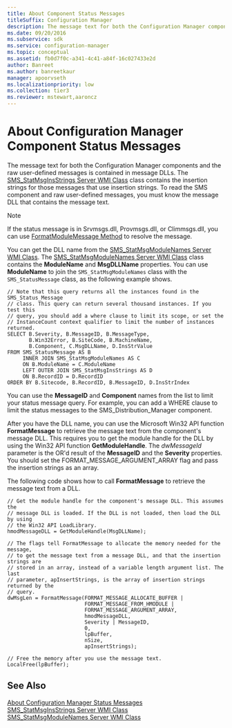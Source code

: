 ```yaml
---
title: About Component Status Messages
titleSuffix: Configuration Manager
description: The message text for both the Configuration Manager components and the raw user-defined messages is contained in message DLLs.
ms.date: 09/20/2016
ms.subservice: sdk
ms.service: configuration-manager
ms.topic: conceptual
ms.assetid: fb0d7f0c-a341-4c41-a84f-16c027433e2d
author: Banreet
ms.author: banreetkaur
manager: apoorvseth
ms.localizationpriority: low
ms.collection: tier3
ms.reviewer: mstewart,aaroncz 
---
```

# About Configuration Manager Component Status Messages
The message text for both the Configuration Manager components and the raw user-defined messages is contained in message DLLs. The [SMS_StatMsgInsStrings Server WMI Class](../../../../develop/reference/core/servers/manage/sms_statmsginsstrings-server-wmi-class.md) class contains the insertion strings for those messages that use insertion strings. To read the SMS component and raw user-defined messages, you must know the message DLL that contains the message text.  

> [!NOTE]
>  If the status message is in Srvmsgs.dll, Provmsgs.dll, or Climmsgs.dll, you can use [FormatModuleMessage Method](../../../../develop/reference/core/servers/manage/formatmodulemessage-method.md) to resolve the message.  

 You can get the DLL name from the [SMS_StatMsgModuleNames Server WMI Class](../../../../develop/reference/core/servers/manage/sms_statmsgmodulenames-server-wmi-class.md). The [SMS_StatMsgModuleNames Server WMI Class](../../../../develop/reference/core/servers/manage/sms_statmsgmodulenames-server-wmi-class.md) class contains the **ModuleName** and **MsgDLLName** properties. You can use **ModuleName** to join the `SMS_StatMsgModuleNames` class with the `SMS_StatusMessage` class, as the following example shows.  

```  
// Note that this query returns all the instances found in the SMS_Status_Message   
// class. This query can return several thousand instances. If you test this   
// query, you should add a where clause to limit its scope, or set the   
// InstanceCount context qualifier to limit the number of instances returned.  
SELECT B.Severity, B.MessageID, B.MessageType,  
       B.Win32Error, B.SiteCode, B.MachineName,  
       B.Component, C.MsgDLLName, D.InsStrValue   
FROM SMS_StatusMessage AS B  
     INNER JOIN SMS_StatMsgModuleNames AS C   
     ON B.ModuleName = C.ModuleName  
     LEFT OUTER JOIN SMS_StatMsgInsStrings AS D  
     ON B.RecordID = D.RecordID   
ORDER BY B.Sitecode, B.RecordID, B.MessageID, D.InsStrIndex  
```  

 You can use the **MessageID** and **Component** names from the list to limit your status message query. For example, you can add a WHERE clause to limit the status messages to the SMS_Distribution_Manager component.  

 After you have the DLL name, you can use the Microsoft Win32 API function **FormatMessage** to retrieve the message text from the component's message DLL. This requires you to get the module handle for the DLL by using the Win32 API function **GetModuleHandle**. The *dwMessageId* parameter is the OR'd result of the **MessageID** and the **Severity** properties. You should set the FORMAT_MESSAGE_ARGUMENT_ARRAY flag and pass the insertion strings as an array.  

 The following code shows how to call **FormatMessage** to retrieve the message text from a DLL.  

```  
// Get the module handle for the component's message DLL. This assumes the  
// message DLL is loaded. If the DLL is not loaded, then load the DLL by using  
// the Win32 API LoadLibrary.  
hmodMessageDLL = GetModuleHandle(MsgDLLName);  

// The flags tell FormatMessage to allocate the memory needed for the message,  
// to get the message text from a message DLL, and that the insertion strings are  
// stored in an array, instead of a variable length argument list. The last  
// parameter, apInsertStrings, is the array of insertion strings returned by the  
// query.  
dwMsgLen = FormatMessage(FORMAT_MESSAGE_ALLOCATE_BUFFER |  
                         FORMAT_MESSAGE_FROM_HMODULE |  
                         FORMAT_MESSAGE_ARGUMENT_ARRAY,  
                         hmodMessageDLL,  
                         Severity | MessageID,  
                         0,  
                         lpBuffer,  
                         nSize,  
                         apInsertStrings);  

// Free the memory after you use the message text.  
LocalFree(lpBuffer);  
```  

## See Also  
 [About Configuration Manager Status Messages](../../../../develop/core/servers/manage/about-configuration-manager-status-messages.md)   
 [SMS_StatMsgInsStrings Server WMI Class](../../../../develop/reference/core/servers/manage/sms_statmsginsstrings-server-wmi-class.md)   
 [SMS_StatMsgModuleNames Server WMI Class](../../../../develop/reference/core/servers/manage/sms_statmsgmodulenames-server-wmi-class.md)
